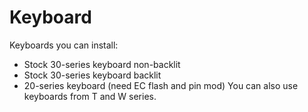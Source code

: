 # Keyboard
Keyboards you can install:
- Stock 30-series keyboard non-backlit
- Stock 30-series keyboard backlit
- 20-series keyboard (need EC flash and pin mod)
You can also use keyboards from T and W series.
